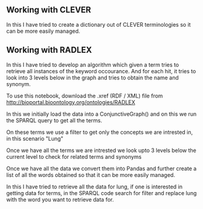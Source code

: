 ## Working with CLEVER

In this I have tried to create a dictionary out of CLEVER terminologies so it can be more easily managed.

## Working with RADLEX

In this I have tried to develop an algorithm which given a term tries to retrieve all instances of the keyword occourance. And for each hit, it tries to look into 3 levels below in the graph and tries to obtain the name and synonym.

To use this notebook, download the .xref (RDF / XML) file from http://bioportal.bioontology.org/ontologies/RADLEX

In this we initially load the data into a ConjunctiveGraph() and on this we run the SPARQL query to get all the terms.

On these terms we use a filter to get only the concepts we are intrested in, in this scenario "Lung"

Once we have all the terms we are intrested we look upto 3 levels below the current level to check for related terms and synonyms

Once we have all the data we convert them into Pandas and further create a list of all the words obtained so that it can be more easily managed.

In this I have tried to retrieve all the data for lung, if one is interested in getting data for terms, in the SPARQL code search for filter and replace lung with the word you want to retrieve data for.
